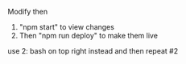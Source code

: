 Modify then 

1. "npm start" to view changes
2. Then "npm run deploy" to make them live

use 2: bash on top right instead and then repeat #2